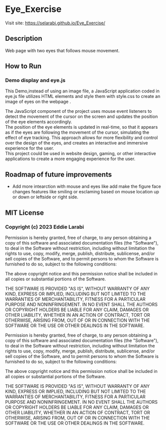 <!-- @format -->

# Eye_Exercise
Visit site: https://selarabi.github.io/Eye_Exercise/

## Description ##
<p> Web page with two eyes that follows mouse movement.</p>

## How to Run ##
### Demo display and eye.js
<p> This Demo,instead of using an image file, a JavaScript application coded in eye.js file utilizes HTML elements and style them with style.css to create an image of eyes on the webpage . <br> 

The JavaScript component of the project uses mouse event listeners to detect the movement of the cursor on the screen and updates the position of the eye elements accordingly. <br>
The position of the eye elements is updated in real-time, so that it appears as if the eyes are following the movement of the cursor, simulating the effect of eye tracking. This approach allows for more flexibility and control over the design of the eyes, and creates an interactive and immersive experience for the user. <br>
This project could be used in website design, gaming, or other interactive applications to create a more engaging experience for the user.
</p>

##  Roadmap of future improvements ##
- Add more intearction with mouse and eyes like add make the figure face changes features like smiling or esclaming based on mouse location up or down or leftside or right side. 

## MIT License ##
 ### Copyright (c) 2023 Eddie Larabi


<p>
Permission is hereby granted, free of charge, to any person obtaining a copy
of this software and associated documentation files (the "Software"), to deal
in the Software without restriction, including without limitation the rights
to use, copy, modify, merge, publish, distribute, sublicense, and/or sell
copies of the Software, and to permit persons to whom the Software is
furnished to do so, subject to the following conditions:

The above copyright notice and this permission notice shall be included in all
copies or substantial portions of the Software.

THE SOFTWARE IS PROVIDED "AS IS", WITHOUT WARRANTY OF ANY KIND, EXPRESS OR
IMPLIED, INCLUDING BUT NOT LIMITED TO THE WARRANTIES OF MERCHANTABILITY,
FITNESS FOR A PARTICULAR PURPOSE AND NONINFRINGEMENT. IN NO EVENT SHALL THE
AUTHORS OR COPYRIGHT HOLDERS BE LIABLE FOR ANY CLAIM, DAMAGES OR OTHER
LIABILITY, WHETHER IN AN ACTION OF CONTRACT, TORT OR OTHERWISE, ARISING FROM,
OUT OF OR IN CONNECTION WITH THE SOFTWARE OR THE USE OR OTHER DEALINGS IN THE
SOFTWARE.

</p>


Permission is hereby granted, free of charge, to any person obtaining a copy
of this software and associated documentation files (the "Software"), to deal
in the Software without restriction, including without limitation the rights
to use, copy, modify, merge, publish, distribute, sublicense, and/or sell
copies of the Software, and to permit persons to whom the Software is
furnished to do so, subject to the following conditions:

The above copyright notice and this permission notice shall be included in all
copies or substantial portions of the Software.

THE SOFTWARE IS PROVIDED "AS IS", WITHOUT WARRANTY OF ANY KIND, EXPRESS OR
IMPLIED, INCLUDING BUT NOT LIMITED TO THE WARRANTIES OF MERCHANTABILITY,
FITNESS FOR A PARTICULAR PURPOSE AND NONINFRINGEMENT. IN NO EVENT SHALL THE
AUTHORS OR COPYRIGHT HOLDERS BE LIABLE FOR ANY CLAIM, DAMAGES OR OTHER
LIABILITY, WHETHER IN AN ACTION OF CONTRACT, TORT OR OTHERWISE, ARISING FROM,
OUT OF OR IN CONNECTION WITH THE SOFTWARE OR THE USE OR OTHER DEALINGS IN THE
SOFTWARE.
